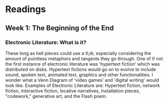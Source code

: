 # Readings

## Week 1: The Beginning of the End

### Electronic Literature: What is it?

These long as hell pieces could use a tl;dr, especially considering the amount of pointless metaphors and tangents they go through.
One of if not the first instance of electronic literature was 'hypertext fiction' which was distributed on disks. Hypertext fictions would go on to evolve to include  sound, spoken text, animated text, graphics and other functionalities.
I wonder what a Venn Diagram of 'video games' and 'digital writing' would look like.
Examples of Electronic Literature are: Hypertext fiction, network fiction, interactive fiction, locative narratives, installation pieces, "codework," generative art, and the Flash poem.
